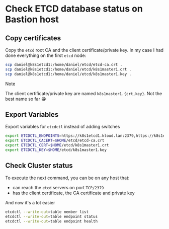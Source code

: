 # Check ETCD database status on Bastion host

## Copy certificates
Copy the `etcd` root CA and the client certificate/private key. In my case I had done everything on the first `etcd` node:
```sh
scp daniel@k8s1etcd1:/home/daniel/etcd/etcd-ca.crt .
scp daniel@k8s1etcd1:/home/daniel/etcd/k8s1master1.crt .
scp daniel@k8s1etcd1:/home/daniel/etcd/k8s1master1.key .
```

> [!NOTE]  
> The client certificate/private key are named `k8s1master1.{crt,key}`. Not the best name so far 😁

## Export Variables
Export variables for `etcdctl` instead of adding switches
```sh
export ETCDCTL_ENDPOINTS=https://k8s1etcd1.kloud.lan:2379,https://k8s1etcd2.kloud.lan:2379,https://k8s1etcd3.kloud.lan:2379,https://k8s1etcd4.kloud.lan:2379,https://k8s1etcd5.kloud.lan:2379,https://k8s1etcd6.kloud.lan:2379
export ETCDCTL_CACERT=$HOME/etcd/etcd-ca.crt
export ETCDCTL_CERT=$HOME/etcd/k8s1master1.crt
export ETCDCTL_KEY=$HOME/etcd/k8s1master1.key
```

## Check Cluster status
To execute the next command, you can be on any host that:
- can reach the `etcd` servers on port `TCP/2379`
- has the client certificate, the CA certificate and private key

And now it's a lot easier
```sh
etcdctl --write-out=table member list
etcdctl --write-out=table endpoint status
etcdctl --write-out=table endpoint health
```
